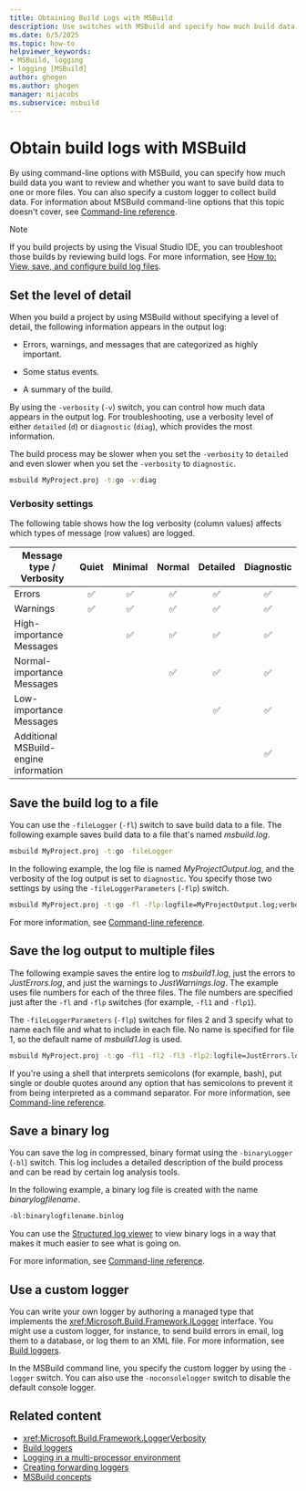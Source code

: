 ```yaml
---
title: Obtaining Build Logs with MSBuild
description: Use switches with MSBuild and specify how much build data to review and whether to save build data to one or more files.
ms.date: 6/5/2025
ms.topic: how-to
helpviewer_keywords:
- MSBuild, logging
- logging [MSBuild]
author: ghogen
ms.author: ghogen
manager: mijacobs
ms.subservice: msbuild
---
```

# Obtain build logs with MSBuild

By using command-line options with MSBuild, you can specify how much build data you want to review and whether you want to save build data to one or more files. You can also specify a custom logger to collect build data. For information about MSBuild command-line options that this topic doesn't cover, see [Command-line reference](../msbuild/msbuild-command-line-reference.md).

> [!NOTE]
> If you build projects by using the Visual Studio IDE, you can troubleshoot those builds by reviewing build logs. For more information, see [How to: View, save, and configure build log files](../ide/how-to-view-save-and-configure-build-log-files.md).

## Set the level of detail

 When you build a project by using MSBuild without specifying a level of detail, the following information appears in the output log:

- Errors, warnings, and messages that are categorized as highly important.

- Some status events.

- A summary of the build.

By using the `-verbosity` (`-v`) switch, you can control how much data appears in the output log. For troubleshooting, use a verbosity level of either `detailed` (`d`) or `diagnostic` (`diag`), which provides the most information.

The build process may be slower when you set the `-verbosity` to `detailed` and even slower when you set the `-verbosity` to `diagnostic`.

```cmd
msbuild MyProject.proj -t:go -v:diag
```

### Verbosity settings

The following table shows how the log verbosity (column values) affects which types of message (row values) are logged.

| Message type / Verbosity              | Quiet | Minimal | Normal | Detailed | Diagnostic |
|---------------------------------------|:-----:|:-------:|:------:|:--------:|:----------:|
| Errors                                |   ✅   |    ✅    |    ✅   |     ✅    |      ✅     |
| Warnings                              |   ✅   |    ✅    |    ✅   |     ✅    |      ✅     |
| High-importance Messages              |       |    ✅    |    ✅   |     ✅    |      ✅     |
| Normal-importance  Messages           |       |         |    ✅   |     ✅    |      ✅     |
| Low-importance  Messages              |       |         |        |     ✅    |      ✅     |
| Additional MSBuild-engine information |       |         |        |          |      ✅     |

## Save the build log to a file

You can use the `-fileLogger` (`-fl`) switch to save build data to a file. The following example saves build data to a file that's named *msbuild.log*.

```cmd
msbuild MyProject.proj -t:go -fileLogger
```

 In the following example, the log file is named *MyProjectOutput.log*, and the verbosity of the log output is set to `diagnostic`. You specify those two settings by using the `-fileLoggerParameters` (`-flp`) switch.

```cmd
msbuild MyProject.proj -t:go -fl -flp:logfile=MyProjectOutput.log;verbosity=diagnostic
```

 For more information, see [Command-line reference](../msbuild/msbuild-command-line-reference.md).

## Save the log output to multiple files

 The following example saves the entire log to *msbuild1.log*, just the errors to *JustErrors.log*, and just the warnings to *JustWarnings.log*. The example uses file numbers for each of the three files. The file numbers are specified just after the `-fl` and `-flp` switches (for example, `-fl1` and `-flp1`).

 The `-fileLoggerParameters` (`-flp`) switches for files 2 and 3 specify what to name each file and what to include in each file. No name is specified for file 1, so the default name of *msbuild1.log* is used.

```cmd
msbuild MyProject.proj -t:go -fl1 -fl2 -fl3 -flp2:logfile=JustErrors.log;errorsonly -flp3:logfile=JustWarnings.log;warningsonly
```

If you're using a shell that interprets semicolons (for example, bash), put single or double quotes around any option that has semicolons to prevent it from being interpreted as a command separator. For more information, see [Command-line reference](../msbuild/msbuild-command-line-reference.md).

## Save a binary log

You can save the log in compressed, binary format using the `-binaryLogger` (`-bl`) switch. This log includes a detailed description of the build process and can be read by certain log analysis tools.

In the following example, a binary log file is created with the name *binarylogfilename*.

```cmd
-bl:binarylogfilename.binlog
```

You can use the [Structured log viewer](https://msbuildlog.com/) to view binary logs in a way that makes it much easier to see what is going on.

For more information, see [Command-line reference](../msbuild/msbuild-command-line-reference.md).

## Use a custom logger

 You can write your own logger by authoring a managed type that implements the <xref:Microsoft.Build.Framework.ILogger> interface. You might use a custom logger, for instance, to send build errors in email, log them to a database, or log them to an XML file. For more information, see [Build loggers](../msbuild/build-loggers.md).

 In the MSBuild command line, you specify the custom logger by using the `-logger` switch. You can also use the `-noconsolelogger` switch to disable the default console logger.

## Related content

- <xref:Microsoft.Build.Framework.LoggerVerbosity>
- [Build loggers](../msbuild/build-loggers.md)
- [Logging in a multi-processor environment](writing-multi-processor-aware-loggers.md)
- [Creating forwarding loggers](../msbuild/creating-forwarding-loggers.md)
- [MSBuild concepts](../msbuild/msbuild-concepts.md)
